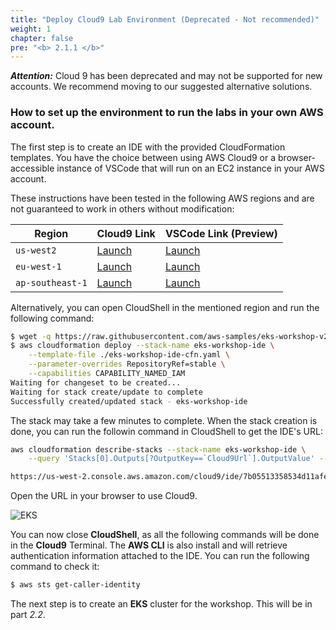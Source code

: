 ```yaml
---
title: "Deploy Cloud9 Lab Environment (Deprecated - Not recommended)"
weight: 1
chapter: false
pre: "<b> 2.1.1 </b>"
---
```


**_Attention:_** Cloud 9 has been deprecated and may not be supported for new accounts. We recommend moving to our suggested alternative solutions.


### How to set up the environment to run the labs in your own AWS account.

The first step is to create an IDE with the provided CloudFormation templates. You have the choice between using AWS Cloud9 or a browser-accessible instance of VSCode that will run on an EC2 instance in your AWS account.

These instructions have been tested in the following AWS regions and are not guaranteed to work in others without modification:

| Region           | Cloud9 Link                                                                                                                                                                                                                                                                                                                        | VSCode Link (Preview)                                                                                                                                                                                                                                                                                                           |
| ---------------- | ---------------------------------------------------------------------------------------------------------------------------------------------------------------------------------------------------------------------------------------------------------------------------------------------------------------------------------- | ------------------------------------------------------------------------------------------------------------------------------------------------------------------------------------------------------------------------------------------------------------------------------------------------------------------------------- |
| `us-west2`       | [Launch](https://us-west-2.console.aws.amazon.com/cloudformation/home#/stacks/quickcreate?templateUrl=https://ws-assets-prod-iad-r-pdx-f3b3f9f1a7d6a3d0.s3.us-west-2.amazonaws.com/39146514-f6d5-41cb-86ef-359f9d2f7265/eks-workshop-ide-cfn.yaml&stackName=eks-workshop-ide&param_RepositoryRef=VAR::MANIFESTS_REF)               | [Launch](https://us-west-2.console.aws.amazon.com/cloudformation/home#/stacks/quickcreate?templateUrl=https://ws-assets-prod-iad-r-pdx-f3b3f9f1a7d6a3d0.s3.us-west-2.amazonaws.com/39146514-f6d5-41cb-86ef-359f9d2f7265/eks-workshop-vscode-cfn.yaml&stackName=eks-workshop-ide&param_RepositoryRef=VAR::MANIFESTS_REF)         |
| `eu-west-1`      | [Launch](https://eu-west-1.console.aws.amazon.com/cloudformation/home#/stacks/quickcreate?templateUrl=https://ws-assets-prod-iad-r-dub-85e3be25bd827406.s3.eu-west-1.amazonaws.com/39146514-f6d5-41cb-86ef-359f9d2f7265/eks-workshop-ide-cfn.yaml&stackName=eks-workshop-ide&param_RepositoryRef=VAR::MANIFESTS_REF)               | [Launch](https://eu-west-1.console.aws.amazon.com/cloudformation/home#/stacks/quickcreate?templateUrl=https://ws-assets-prod-iad-r-dub-85e3be25bd827406.s3.eu-west-1.amazonaws.com/39146514-f6d5-41cb-86ef-359f9d2f7265/eks-workshop-vscode-cfn.yaml&stackName=eks-workshop-ide&param_RepositoryRef=VAR::MANIFESTS_REF)         |
| `ap-southeast-1` | [Launch](https://ap-southeast-1.console.aws.amazon.com/cloudformation/home#/stacks/quickcreate?templateUrl=https://ws-assets-prod-iad-r-sin-694a125e41645312.s3.ap-southeast-1.amazonaws.com/39146514-f6d5-41cb-86ef-359f9d2f7265/eks-workshop-vscode-cfn.yaml&stackName=eks-workshop-ide&param_RepositoryRef=VAR::MANIFESTS_REF") | [Launch](https://ap-southeast-1.console.aws.amazon.com/cloudformation/home#/stacks/quickcreate?templateUrl=https://ws-assets-prod-iad-r-sin-694a125e41645312.s3.ap-southeast-1.amazonaws.com/39146514-f6d5-41cb-86ef-359f9d2f7265/eks-workshop-ide-cfn.yaml&stackName=eks-workshop-ide&param_RepositoryRef=VAR::MANIFESTS_REF") |

Alternatively, you can open CloudShell in the mentioned region and run the following command:

```bash test=false
$ wget -q https://raw.githubusercontent.com/aws-samples/eks-workshop-v2/stable/lab/cfn/eks-workshop-ide-cfn.yaml -O eks-workshop-ide-cfn.yaml
$ aws cloudformation deploy --stack-name eks-workshop-ide \
    --template-file ./eks-workshop-ide-cfn.yaml \
    --parameter-overrides RepositoryRef=stable \
    --capabilities CAPABILITY_NAMED_IAM
Waiting for changeset to be created...
Waiting for stack create/update to complete
Successfully created/updated stack - eks-workshop-ide
```

The stack may take a few minutes to complete. When the stack creation is done, you can run the followin command in CloudShell to get the IDE's URL:

```bash
aws cloudformation describe-stacks --stack-name eks-workshop-ide \
    --query 'Stacks[0].Outputs[?OutputKey==`Cloud9Url`].OutputValue' --output text

https://us-west-2.console.aws.amazon.com/cloud9/ide/7b05513358534d11afeb7119845c5461?region=us-west-2
```

Open the URL in your browser to use Cloud9.

![EKS](../../../images/2/1/1/00016.png?featherlight=false&width=90pc)

You can now close **CloudShell**, as all the following commands will be done in the **Cloud9** Terminal. The **AWS CLI** is also install and will retrieve authentication information attached to the IDE. You can run the following command to check it:

```bash test=false
$ aws sts get-caller-identity
```

The next step is to create an **EKS** cluster for the workshop. This will be in part _2.2_.
